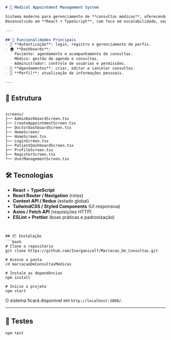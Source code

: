 ````markdown
# 🏥 Medical Appointment Management System

Sistema moderno para gerenciamento de **consultas médicas**, oferecendo acesso personalizado para **pacientes**, **médicos** e **administradores**.  
Desenvolvido em **React + TypeScript**, com foco em escalabilidade, segurança e experiência do usuário.

---

## 🚀 Funcionalidades Principais
- 🔐 **Autenticação**: login, registro e gerenciamento de perfis.  
- 🏠 **Dashboards**:
  - Paciente: agendamento e acompanhamento de consultas.  
  - Médico: gestão de agenda e consultas.  
  - Administrador: controle de usuários e permissões.  
- 📅 **Agendamentos**: criar, editar e cancelar consultas.  
- 👤 **Perfil**: atualização de informações pessoais.  

---
````
## 📂 Estrutura
```

screens/
├── AdminDashboardScreen.tsx
├── CreateAppointmentScreen.tsx
├── DoctorDashboardScreen.tsx
├── HomeScreen/
├── HomeScreen.tsx
├── LoginScreen.tsx
├── PatientDashboardScreen.tsx
├── ProfileScreen.tsx
├── RegisterScreen.tsx
└── UserManagementScreen.tsx

````
## 🛠️ Tecnologias
- **React** + **TypeScript**  
- **React Router / Navigation** (rotas)  
- **Context API / Redux** (estado global)  
- **TailwindCSS / Styled Components** (UI responsiva)  
- **Axios / Fetch API** (requisições HTTP)  
- **ESLint + Prettier** (boas práticas e padronização)  
````


## 📦 Instalação
```bash
# Clone o repositório
git clone https://github.com/Inorganicelf/Marcacao_De_Consultas.git

# Acesse a pasta
cd marcacaoDeConsultasMedicas

# Instale as dependências
npm install

# Inicie o projeto
npm start
````

O sistema ficará disponível em `http://localhost:3000/`.

---

## 🧪 Testes

```bash
npm test
```
